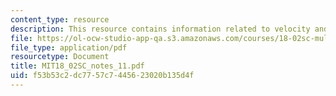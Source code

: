```yaml
---
content_type: resource
description: This resource contains information related to velocity and acceleration.
file: https://ol-ocw-studio-app-qa.s3.amazonaws.com/courses/18-02sc-multivariable-calculus-fall-2010/f53b53c2dc7757c7445623020b135d4f_MIT18_02SC_notes_11.pdf
file_type: application/pdf
resourcetype: Document
title: MIT18_02SC_notes_11.pdf
uid: f53b53c2-dc77-57c7-4456-23020b135d4f
---
```

